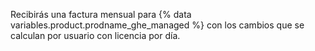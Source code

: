 Recibirás una factura mensual para {% data variables.product.prodname_ghe_managed %} con los cambios que se calculan por usuario con licencia por día.